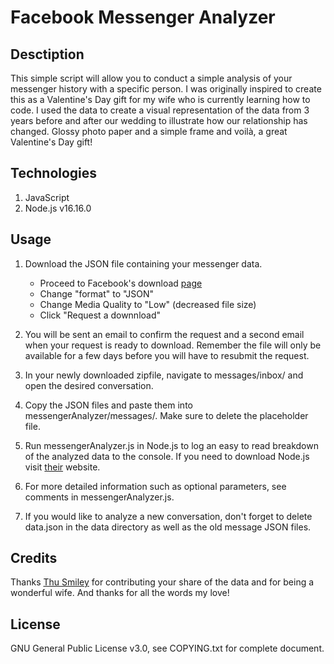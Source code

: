 # **Facebook Messenger Analyzer**
## **Desctiption**
This simple script will allow you to conduct a simple analysis of your messenger history with a specific person. I was originally inspired to create this as a Valentine's Day gift for my wife who is currently learning how to code. I used the data to create a visual representation of the data from 3 years before and after our wedding to illustrate how our relationship has changed. Glossy photo paper and a simple frame and voilà, a great Valentine's Day gift!

## **Technologies**
1. JavaScript
2. Node.js v16.16.0

## **Usage**
1. Download the JSON file containing your messenger data.
    * Proceed to Facebook's download [page](https://www.facebook.com/dyi)
    * Change "format" to "JSON"
    * Change Media Quality to "Low" (decreased file size)
    * Click "Request a downnload"

2. You will be sent an email to confirm the request and a second email when your request is ready to download. Remember the file will only be available for a few days before you will have to resubmit the request.

3. In your newly downloaded zipfile, navigate to messages/inbox/ and open the desired conversation.

4. Copy the JSON files and paste them into messengerAnalyzer/messages/. Make sure to delete the placeholder file.

5. Run messengerAnalyzer.js in Node.js to log an easy to read breakdown of the analyzed data to the console. If you need to download Node.js visit [their](https://nodejs.org/en/) website.

6. For more detailed information such as optional parameters, see comments in messengerAnalyzer.js.

7. If you would like to analyze a new conversation, don't forget to delete data.json in the data directory as well as the old message JSON files.

## **Credits**
Thanks [Thu Smiley](https://github.com/thusmiley/) for contributing your share of the data and for being a wonderful wife. And thanks for all the words my love!

## **License**
GNU General Public License v3.0, see COPYING.txt for complete document.
